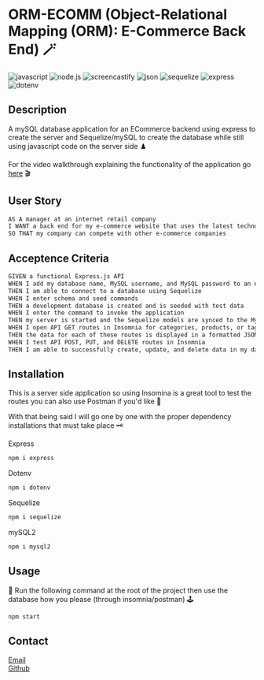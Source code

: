 # ORM-ECOMM (Object-Relational Mapping (ORM): E-Commerce Back End) :magic_wand:

![javascript](https://img.shields.io/badge/Javascript-yellow)
![node.js](https://img.shields.io/badge/-node.js-green)
![screencastify](https://img.shields.io/badge/-screencastify-lightgrey)
![json](https://img.shields.io/badge/-json-orange)
![sequelize](https://img.shields.io/badge/Sequelize-blue)
![express](https://img.shields.io/badge/express-orange)
![dotenv](https://img.shields.io/badge/dotenv-green)

## Description 
A mySQL database application for an ECommerce backend using express to create the server and Sequelize/mySQL to create the database while still using javascript code on the server side :chess_pawn:

For the video walkthrough explaining the functionality of the application go [here](https://drive.google.com/file/d/1_1xV00b4HIAlkxsodFt5TXF1JA2C-RYx/view) :clapper:

## User Story 
```md 
AS A manager at an internet retail company
I WANT a back end for my e-commerce website that uses the latest technologies
SO THAT my company can compete with other e-commerce companies
```

## Acceptence Criteria 
```md 
GIVEN a functional Express.js API
WHEN I add my database name, MySQL username, and MySQL password to an environment variable file
THEN I am able to connect to a database using Sequelize
WHEN I enter schema and seed commands
THEN a development database is created and is seeded with test data
WHEN I enter the command to invoke the application
THEN my server is started and the Sequelize models are synced to the MySQL database
WHEN I open API GET routes in Insomnia for categories, products, or tags
THEN the data for each of these routes is displayed in a formatted JSON
WHEN I test API POST, PUT, and DELETE routes in Insomnia
THEN I am able to successfully create, update, and delete data in my database
```

## Installation 
This is a server side application so using Insomina is a great tool to test the routes you can also use Postman if you'd like :incoming_envelope:

With that being said I will go one by one with the proper dependency installations that must take place :old_key:

Express 
```md
npm i express
```

Dotenv
```md
npm i dotenv
```

Sequelize
```md
npm i sequelize
```

mySQL2
```md
npm i mysql2
```

## Usage 
:dna:
Run the following command at the root of the project then use the database how you please (through insomnia/postman) :joystick:

```md
npm start
```

## Contact
[Email](mailto:jamesthomaspatmore7@gmail.com)
</br>
[Github](https://github.com/jamestpatmore)
